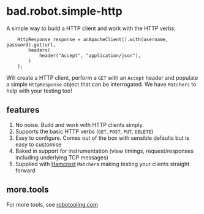 # bad.robot.simple-http

A simple way to build a HTTP client and work with the HTTP verbs;

        HttpResponse response = anApacheClient().with(username, password).get(url,
            headers(
                header("Accept", "application/json"),
            )
        );

Will create a HTTP client, perform a `GET` with an `Accept` header and populate a simple `HttpResponse` object that can be interrogated. We have `Matchers` to help with your testing too!

## features

1. No noise. Build and work with HTTP clients simply.
1. Supports the basic HTTP verbs (`GET`, `POST`, `PUT`, `DELETE`)
1. Easy to configure. Comes out of the box with sensible defaults but is easy to customise
1. Baked in support for instrumentation (view timings, request/responses including underlying TCP messages) 
1. Supplied with [Hamcrest](http://code.google.com/p/hamcrest/) `Matcher`s making testing your clients straight forward

## more.tools

For more tools, see [robotooling.com](http://www.robotooling.com)